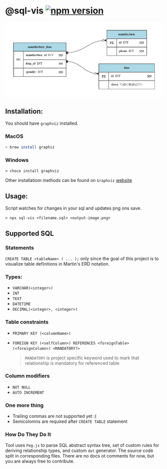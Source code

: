 # @sql-vis [![npm version](https://badge.fury.io/js/sql-vis.svg)](https://badge.fury.io/js/sql-vis)

![Result](example.png)

## Installation:

You should have `graphviz` installed.

### MacOS

```bash
> brew install graphiz
```

### Windows

```
> choco install graphviz
```

Other installatiom methods can be found on `Graphviz` [website](https://graphviz.org/download/)

## Usage:

Script watches for changes in your sql and updates png ons save.

```
> npx sql-vis <filename.sql> <output-image.png>
```

## Supported SQL

### Statements

`CREATE TABLE <tableName> ( ... );` only since the goal of this project is to visualize table definitions in Martin's ERD notation.

### Types:

- `VARCHAR(<integer>)`
- `INT`
- `TEXT`
- `DATETIME`
- `DECIMAL(<integer>, <integer>)`

### Table constraints

- `PRIMARY KEY (<columnName>)`
- `FOREIGN KEY (<selfColumn>) REFERENCES <foreignTable>(<foreignColumn>) <MANDATORY?>`

  > `MANDATORY` is project specific keyword used to mark that relationship is mandatory for referenced table

### Column modifiers

- `NOT NULL`
- `AUTO INCREMENT`

### One more thing

- Trailing commas are not supported yet :(
- Semicolomns are required after `CREATE TABLE` statement

### How Do They Do It

Tool uses `Peg.js` to parse SQL abstract syntax tree, set of custom rules for deriving relationship types, and custom `dot` generator. The source code split in corresponding files. There are no docs ot comments for now, but you are always free to contribute.
